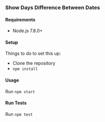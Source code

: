 ### Show Days Difference Between Dates

#### Requirements

 - Node.js 7.8.0+

#### Setup

Things to do to set this up:

 - Clone the repository
 - `npm install`


#### Usage

Run `npm start`


#### Run Tests
 Run `npm test`
